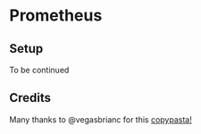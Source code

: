# Prometheus

## Setup

To be continued

## Credits

Many thanks to @vegasbrianc for this [copypasta!](https://github.com/vegasbrianc/prometheus)